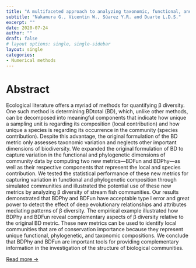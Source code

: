 ```yaml
---
title: "A multifaceted approach to analyzing taxonomic, functional, and phylogenetic β diversity"
subtitle: "Nakamura G., Vicentin W., Súarez Y.R. and Duarte L.D.S."
excerpt: ""
date: 2020-07-24
author: ""
draft: false
# layout options: single, single-sidebar
layout: single
categories:
- Numerical methods
---
```


# Abstract

Ecological literature offers a myriad of methods for quantifying β diversity. One such method is determining BDtotal (BD), which, unlike other methods, can be decomposed into meaningful components that indicate how unique a sampling unit is regarding its composition (local contribution) and how unique a species is regarding its occurrence in the community (species contribution). Despite this advantage, the original formulation of the BD metric only assesses taxonomic variation and neglects other important dimensions of biodiversity. We expanded the original formulation of BD to capture variation in the functional and phylogenetic dimensions of community data by computing two new metrics—BDFun and BDPhy—as well as their respective components that represent the local and species contribution. We tested the statistical performance of these new metrics for capturing variation in functional and phylogenetic composition through simulated communities and illustrated the potential use of these new metrics by analyzing β diversity of stream fish communities. Our results demonstrated that BDPhy and BDFun have acceptable type I error and great power to detect the effect of deep evolutionary relationships and attributes mediating patterns of β diversity. The empirical example illustrated how BDPhy and BDFun reveal complementary aspects of β diversity relative to the original BD metric. These new metrics can be used to identify local communities that are of conservation importance because they represent unique functional, phylogenetic, and taxonomic compositions. We conclude that BDPhy and BDFun are important tools for providing complementary information in the investigation of the structure of biological communities.

[Read more ->](https://esajournals.onlinelibrary.wiley.com/doi/abs/10.1002/ecy.3122)
